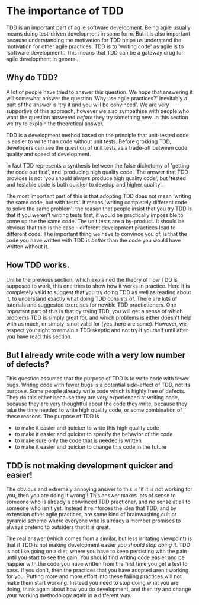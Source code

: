 # The importance of TDD 

TDD is an important part of agile software development. Being agile usually means doing test-driven development in some form.
But it is also important because understanding the motivation for TDD helps us understand the motivation for other agile practices.
TDD is to 'writing code' as agile is to 'software development'.
This means that TDD can be a gateway drug for agile development in general.

## Why do TDD?
A lot of people have tried to answer this question. We hope that answering it will somewhat answer the question 'Why use agile practices?'
Inevitably a part of the answer is 'try it and you will be convinced'. 
We are very supportive of this approach, however we also sympathise with people who want the question answered *before* they try something new.
In this section we try to explain the theoretical answer.

TDD is a development method based on the principle that unit-tested code is easier to write than code without unit tests.
Before grokking TDD, developers can see the question of unit tests as a trade-off between code quality and speed of development.

In fact TDD represents a synthesis between the false dichotomy of 'getting the code out fast', and 'producing high quality code'.
The answer that TDD provides is not 'you should always produce high quality code', but 'tested and testable code is both 
quicker to develop and higher quality'.

The most important part of this is that adopting TDD does not mean 'writing the same code, but with tests'.
It means 'writing completely different code to solve the same problem': the reason that people insist that you try TDD
is that if you weren't writing tests first, it would be practically impossible to come up the the same code.
The unit tests are a by-product.
It should be obvious that this is the case - different development practices lead to different code.
The important thing we have to convince you of, is that the code you have written with TDD is *better* than the code you would have written without it.

## How TDD works.

Unlike the previous section, which explained the theory of how TDD is supposed to work, this one tries to show how it works in practice.
Here it is completely valid to suggest that you try doing TDD as well as reading about it, to understand exactly what doing TDD consists of.
There are lots of tutorials and suggested exercises for newbie TDD practictioners. 
One important part of this is that by trying TDD, you will get a sense of which problems TDD is simply great for,
and which problems is either doesn't help with as much, or simply is not valid for (yes there are some).
However, we respect your right to remain a TDD skeptic and not try it yourself until after you have read this section.

## But I already write code with a very low number of defects?

This question assumes that the purpose of TDD is to write code with fewer bugs.
Writing code with fewer bugs is a potential side-effect of TDD, not its purpose.
Some people already write code which is highly free of defects.
They do this either because they are very experienced at writing code, because they are very thoughtful about the code they write,
because they take the time needed to write high quality code, or some combination of these reasons. 
The purpose of TDD is

 - to make it easier and quicker to write this high quality code 
 - to make it easier and quicker to specify the behavior of the code
 - to make sure only the code that is needed is written
 - to make it easier and quicker to change this code in the future

 
 ## TDD is not making development quicker and easier!
 
 The obvious and extremely annoying answer to this is 'if it is not working for you, then you are doing it wrong'!
 This answer makes lots of sense to someone who is already a convinced TDD practioner, and no sense at all to someone who isn't yet.
 Instead it reinforces the idea that TDD, and by extension other agile practices, are some kind of brainwashing cult
 or pyramid scheme where everyone who is already a member promises to always pretend to outsiders that it is great.
 
 The real answer (which comes from a similar, but less irritating viewpoint) is that if TDD is not making development easier
 *you should stop doing it*. TDD is not like going on a diet, where you have to keep persisting with the pain until you
 start to see the gain. You should find writing code easier and be happier with the code you have written from the first 
 time you get a test to pass. If you don't, then the practices that you have adopted aren't working for you.
 Putting more and more effort into these failing practices will not make them start working.
 Instead you need to stop doing what you are doing, think again about how you do development,
 and then try and change your working methodology again in a different way.
 
